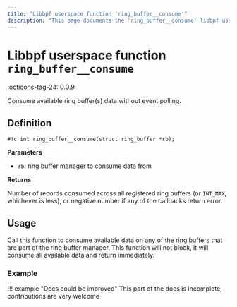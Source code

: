 ```yaml
---
title: "Libbpf userspace function 'ring_buffer__consume'"
description: "This page documents the 'ring_buffer__consume' libbpf userspace function, including its definition, usage, and examples."
---
```

# Libbpf userspace function `ring_buffer__consume`

<!-- [LIBBPF_TAG] -->
[:octicons-tag-24: 0.0.9](https://github.com/libbpf/libbpf/releases/tag/v0.0.9)
<!-- [/LIBBPF_TAG] -->

Consume available ring buffer(s) data without event polling.

## Definition

`#!c int ring_buffer__consume(struct ring_buffer *rb);`

**Parameters**

- `rb`: ring buffer manager to consume data from

**Returns**

Number of records consumed across all registered ring buffers (or `INT_MAX`, whichever is less), or negative number if any of the callbacks return error.

## Usage

Call this function to consume available data on any of the ring buffers that are part of the ring buffer manager. This function will not block, it will consume all available data and return immediately.

### Example

!!! example "Docs could be improved"
    This part of the docs is incomplete, contributions are very welcome
